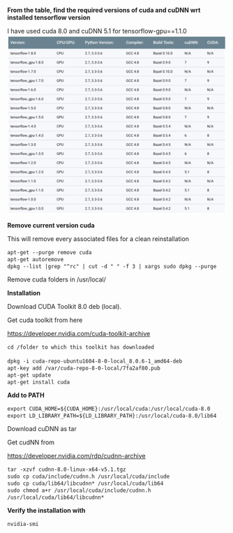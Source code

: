 **From the table, find the required versions of cuda and cuDNN wrt installed tensorflow version**

I have used cuda 8.0 and cuDNN 5.1 for tensorflow-gpu==1.1.0
![file](Screenshot.png)

**Remove current version cuda**

This will remove every associated files for a clean reinstallation
```
apt-get --purge remove cuda
apt-get autoremove
dpkg --list |grep "^rc" | cut -d " " -f 3 | xargs sudo dpkg --purge
```
Remove cuda folders in /usr/local/

**Installation**

Download CUDA Toolkit 8.0  deb (local). 

Get cuda toolkit from here

https://developer.nvidia.com/cuda-toolkit-archive
```
cd /folder to which this toolkit has downloaded

dpkg -i cuda-repo-ubuntu1604-8-0-local_8.0.6-1_amd64-deb
apt-key add /var/cuda-repo-8-0-local/7fa2af80.pub
apt-get update
apt-get install cuda
```
**Add to PATH**
```export PATH=${PATH}:/usr/local/cuda-8.0/bin
export CUDA_HOME=${CUDA_HOME}:/usr/local/cuda:/usr/local/cuda-8.0
export LD_LIBRARY_PATH=${LD_LIBRARY_PATH}:/usr/local/cuda-8.0/lib64
```
Download cuDNN as tar

Get cudNN from

https://developer.nvidia.com/rdp/cudnn-archive
```
tar -xzvf cudnn-8.0-linux-x64-v5.1.tgz
sudo cp cuda/include/cudnn.h /usr/local/cuda/include
sudo cp cuda/lib64/libcudnn* /usr/local/cuda/lib64
sudo chmod a+r /usr/local/cuda/include/cudnn.h /usr/local/cuda/lib64/libcudnn*
```

**Verify the installation with**
```
nvidia-smi
```
